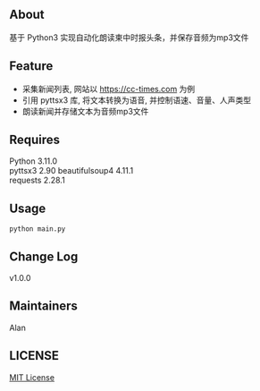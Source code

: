 ## About
基于 Python3 实现自动化朗读柬中时报头条，并保存音频为mp3文件

## Feature

* 采集新闻列表, 网站以 https://cc-times.com 为例
* 引用 pyttsx3 库, 将文本转换为语音, 并控制语速、音量、人声类型
* 朗读新闻并存储文本为音频mp3文件

## Requires
Python 3.11.0  
pyttsx3 2.90
beautifulsoup4 4.11.1  
requests 2.28.1  

## Usage
```
python main.py
```

## Change Log
v1.0.0

## Maintainers
Alan

## LICENSE
[MIT License](https://github.com/joanbabyfet/collect_bank/blob/master/LICENSE)